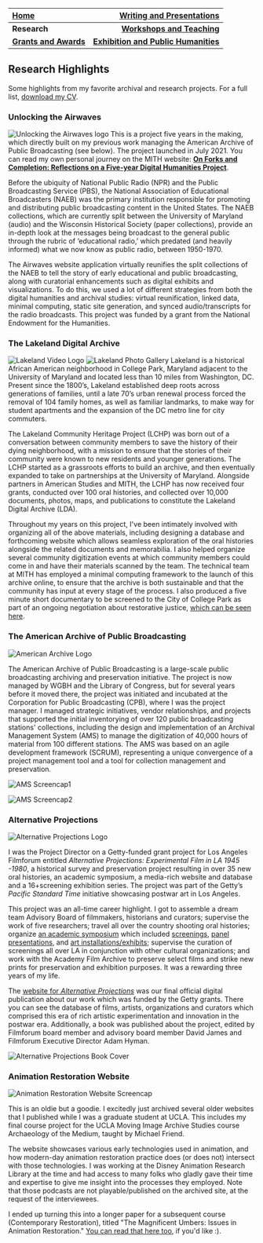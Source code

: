 | **[Home](https://ssapienza.github.io/ssapienza/)**      | **[Writing and Presentations](writing-presentations.md)** |
| :----------- | -----------: |
| **Research**          | **[Workshops and Teaching](/workshops-teaching.md)**       |
|   **[Grants and Awards](/grants-awards.md)**   | **[Exhibition and Public Humanities](/exhibition-publichumanities.md)**      |

## Research Highlights

Some highlights from my favorite archival and research projects. For a full list, [download my CV](/documents/sapienza-cv.pdf).

### Unlocking the Airwaves ###
![Unlocking the Airwaves logo](https://mith.umd.edu/static/546d9202d06dddb774053499a504b299/e2891/header_uta.webp)
This is a project five years in the making, which directly built on my previous work managing the American Archive of Public Broadcasting (see below). The project launched in July 2021. You can read my own personal journey on the MITH website: **[On Forks and Completion: Reflections on a Five-year Digital Humanities Project](https://mith.umd.edu/news/unlocking-the-airwaves-launch/)**.

Before the ubiquity of National Public Radio (NPR) and the Public Broadcasting Service (PBS), the National Association of Educational Broadcasters (NAEB) was the primary institution responsible for promoting and distributing public broadcasting content in the United States. The NAEB collections, which are currently split between the University of Maryland (audio) and the Wisconsin Historical Society (paper collections), provide an in-depth look at the messages being broadcast to the general public through the rubric of ‘educational radio,’ which predated (and heavily informed) what we now know as public radio, between 1950-1970. 

The Airwaves website application virtually reunifies the split collections of the NAEB to tell the story of early educational and public broadcasting, along with curatorial enhancements such as digital exhibits and visualizations. To do this, we used a lot of different strategies from both the digital humanities and archival studies: virtual reunification, linked data, minimal computing, static site generation, and synced audio/transcripts for the radio broadcasts. This project was funded by a grant from the National Endowment for the Humanities.

### The Lakeland Digital Archive ###
![Lakeland Video Logo](/images/lakeland-heritage.PNG)
![Lakeland Photo Gallery](/images/lakeland-gallery.PNG)
Lakeland is a historical African American neighborhood in College Park, Maryland adjacent to the University of Maryland and located less than 10 miles from Washington, DC. Present since the 1800’s, Lakeland established deep roots across generations of families, until a late 70’s urban renewal process forced the removal of 104 family homes, as well as familiar landmarks, to make way for student apartments and the expansion of the DC metro line for city commuters. 

The Lakeland Community Heritage Project (LCHP) was born out of a conversation between community members to save the history of their dying neighborhood, with a mission to ensure that the stories of their community were known to new residents and younger generations. The LCHP started as a grassroots efforts to build an archive, and then eventually expanded to take on partnerships at the University of Maryland. Alongside partners in American Studies and MITH, the LCHP has now received four grants, conducted over 100 oral histories, and collected over 10,000 documents, photos, maps, and publications to constitute the Lakeland Digital Archive (LDA).

Throughout my years on this project, I've been intimately involved with organizing all of the above materials, including designing a database and forthcoming website which allows seamless exploration of the oral histories alongside the related documents and memorabilia. I also helped organize several community digitization events at which community members could come in and have their materials scanned by the team. The technical team at MITH has employed a minimal computing framework to the launch of this archive online, to ensure that the archive is both sustainable and that the community has input at every stage of the process. I also produced a five minute short documentary to be screened to the City of College Park as part of an ongoing negotiation about restorative justice, [which can be seen here](https://vimeo.com/467789439).

### The American Archive of Public Broadcasting ###
![American Archive Logo](/images/american-archive-logo.webp)  

The American Archive of Public Broadcasting is a large-scale public broadcasting archiving and preservation initiative. The project is now managed by WGBH and the Library of Congress, but for several years before it moved there, the project was initiated and incubated at the Corporation for Public Broadcasting (CPB), where I was the project manager. I managed strategic initiatives, vendor relationships, and projects that supported the initial inventorying of over 120 public broadcasting stations' collections, including the design and implementation of an Archival Management System (AMS) to manage the digitization of 40,000 hours of material from 100 different stations. The AMS was based on an agile development framework (SCRUM), representing a unique convergence of a project management tool and a tool for collection management and preservation.

![AMS Screencap1](/images/ams-screencap1.webp)  

![AMS Screencap2](/images/ams-screencap2.webp)

### Alternative Projections ###
![Alternative Projections Logo](images/alternative-projections.PNG)

I was the Project Director on a Getty-funded grant project for Los Angeles Filmforum entitled _Alternative Projections: Experimental Film in LA 1945  -1980_, a historical survey and preservation project resulting in over 35 new oral histories, an academic symposium, a media-rich website and database and a 16+screening exhibition series. The project was part of the Getty’s _Pacific Standard Time_ initiative showcasing postwar art in Los Angeles.  

This project was an all-time career highlight. I got to assemble a dream team Advisory Board of filmmakers, historians and curators; supervise the work of five researchers; travel all over the country shooting oral histories; organize [an academic symposium](/2010_Symposium.html) which included [screenings](/Symposium-Screenings.html), [panel presentations](/Symposium-Presentations.html), and [art installations/exhibits](/Symposium-SpecialEvents.html); supervise the curation of screenings all over LA in conjunction with other cultural organizations; and work with the Academy Film Archive to preserve select films and strike new prints for preservation and exhibition purposes. It was a rewarding three years of my life. 

The [website for _Alternative Projections_](http://www.alternativeprojections.com/) was our final official digital publication about our work which was funded by the Getty grants. There you can see the database of films, artists, organizations and curators which comprised this era of rich artistic experimentation and innovation in the postwar era. Additionally, a book was published about the project, edited by Filmforum board member and advisory board member David James and Filmforum Executive Director Adam Hyman.

![Alternative Projections Book Cover](/images/alt-proj-book.jpg)

### Animation Restoration Website ###
![Animation Restoration Website Screencap](/images/restoration-website.PNG)

This is an oldie but a goodie. I excitedly just archived several older websites that I published while I was a graduate student at UCLA. This includes my final course project for the UCLA Moving Image Archive Studies course Archaeology of the Medium, taught by Michael Friend. 

The website showcases various early technologies used in animation, and how modern-day animation restoration practice does (or does not) intersect with those technologies. I was working at the Disney Animation Research Library at the time and had access to many folks who gladly gave their time and expertise to give me insight into the processes they employed. Note that those podcasts are not playable/published on the archived site, at the request of the interviewees. 

I ended up turning this into a longer paper for a subsequent course (Contemporary Restoration), titled "The Magnificent Umbers: Issues in Animation Restoration." [You can read that here too](/documents/ucla-mias210-restoration-final-paper.pdf), if you'd like :).
